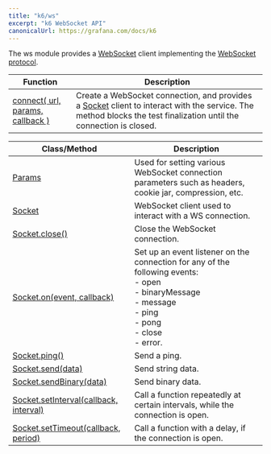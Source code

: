 ```yaml
---
title: "k6/ws"
excerpt: "k6 WebSocket API"
canonicalUrl: https://grafana.com/docs/k6
---
```

<WsBlockquote />


The ws module provides a [WebSocket](https://en.wikipedia.org/wiki/WebSocket) client implementing the [WebSocket protocol](http://www.rfc-editor.org/rfc/rfc6455.txt).

| Function | Description |
| -------- | ----------- |
| [connect( url, params, callback )](/javascript-api/k6-ws/connect) | Create a WebSocket connection, and provides a [Socket](/javascript-api/k6-ws/socket) client to interact with the service. The method blocks the test finalization until the connection is closed. |

| Class/Method | Description |
| ------------ | ----------- |
| [Params](/javascript-api/k6-ws/params/)  | Used for setting various WebSocket connection parameters such as headers, cookie jar, compression, etc. |
| [Socket](/javascript-api/k6-ws/socket) | WebSocket client used to interact with a WS connection. |
| [Socket.close()](/javascript-api/k6-ws/socket/socket-close) | Close the WebSocket connection. |
| [Socket.on(event, callback)](/javascript-api/k6-ws/socket/socket-on) | Set up an event listener on the connection for any of the following events:<br />- open<br />- binaryMessage<br />- message<br />- ping<br />- pong<br />- close<br />- error. |
| [Socket.ping()](/javascript-api/k6-ws/socket/socket-ping) | Send a ping. |
| [Socket.send(data)](/javascript-api/k6-ws/socket/socket-send) | Send string data. |
| [Socket.sendBinary(data)](/javascript-api/k6-ws/socket/socket-sendbinary) | Send binary data. |
| [Socket.setInterval(callback, interval)](/javascript-api/k6-ws/socket/socket-setinterval) | Call a function repeatedly at certain intervals, while the connection is open. |
| [Socket.setTimeout(callback, period)](/javascript-api/k6-ws/socket/socket-settimeout) | Call a function with a delay, if the connection is open. |




